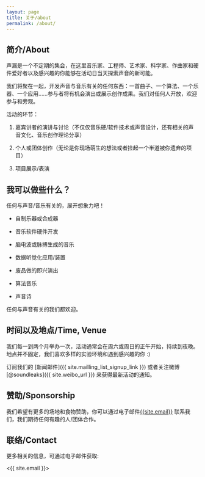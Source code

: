 ```yaml
---
layout: page
title: 关于/about
permalink: /about/
---
```



## 简介/About

声漏是一个不定期的集会，在这里音乐家、工程师、艺术家、科学家、作曲家和硬件爱好者以及感兴趣的你能够在活动日当天探索声音的新可能。

我们将聚在一起，开发声音与音乐有关的任何东西：一首曲子、一个算法、一个乐器、一个应用……参与者将有机会演出或展示创作成果。我们对任何人开放，欢迎参与和旁观。

活动的环节：

1. 嘉宾讲者的演讲与讨论（不仅仅音乐硬/软件技术或声音设计，还有相关的声音文化、音乐创作理论分享）

2. 个人或团体创作（无论是你现场萌生的想法或者捡起一个半道被你遗弃的项目）

3. 项目展示/表演


## 我可以做些什么？

任何与声音/音乐有关的，展开想象力吧！


* 自制乐器或合成器

* 音乐软件硬件开发

* 脑电波或脉搏生成的音乐

* 数据听觉化应用/装置

* 废品做的即兴演出

* 算法音乐

* 声音诗


任何与声音有关的我们都欢迎。


## 时间以及地点/Time, Venue

我们每一到两个月举办一次，活动通常会在周六或周日的正午开始，持续到夜晚。地点并不固定，我们喜欢多样的实验环境和遇到感兴趣的你 :)

订阅我们的 [新闻邮件]({{ site.mailling_list_signup_link }}) 或者关注微博 [@soundleaks]({{ site.weibo_url }}) 来获得最新活动的通知。

## 赞助/Sponsorship

我们希望有更多的场地和食物赞助，你可以通过电子邮件<a href="mailto:{{site.email}}">{{site.email}}</a> 联系我们，我们期待任何有趣的人/团体合作。


## 联络/Contact

更多相关的信息，可通过电子邮件获取:

<{{ site.email }}>
